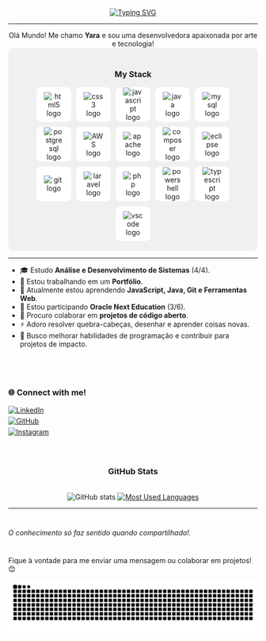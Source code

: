 <div align="center">
  <a href="https://git.io/typing-svg">
    <img src="https://readme-typing-svg.demolab.com?font=Fira+Code&weight=500&size=22&pause=1000&color=EEEEEE&center=true&vCenter=true&random=false&width=524&lines=%E2%8A%B9+Welcome+to+my+profile!+%CB%99%E1%B5%95%CB%99+%E2%8A%B9+" alt="Typing SVG">
  </a>
</div>

---

 <div align="center">
Olá Mundo! Me chamo <strong>Yara</strong> e sou uma desenvolvedora apaixonada por arte e tecnologia!  
 </div>


<div align="center" style="background-color: #f0f0f0; padding: 20px; border-radius: 10px;">
    <h3>My Stack</h3>
    <div style="display: flex; flex-wrap: wrap; gap: 10px; justify-content: center; align-items: center;">
        <div style="width: 70px; height: 70px; background-color: white; border-radius: 10px; display: flex; justify-content: center; align-items: center;">
            <img src="https://cdn.jsdelivr.net/gh/devicons/devicon/icons/html5/html5-original.svg" width="40px" alt="html5 logo">
        </div>
        <div style="width: 70px; height: 70px; background-color: white; border-radius: 10px; display: flex; justify-content: center; align-items: center;">
            <img src="https://cdn.jsdelivr.net/gh/devicons/devicon/icons/css3/css3-original.svg" width="40px" alt="css3 logo">
        </div>
        <div style="width: 70px; height: 70px; background-color: white; border-radius: 10px; display: flex; justify-content: center; align-items: center;">
            <img src="https://cdn.jsdelivr.net/gh/devicons/devicon/icons/javascript/javascript-plain.svg" width="40px" alt="javascript logo">
        </div>
        <div style="width: 70px; height: 70px; background-color: white; border-radius: 10px; display: flex; justify-content: center; align-items: center;">
            <img src="https://cdn.jsdelivr.net/gh/devicons/devicon/icons/java/java-original.svg" width="40px" alt="java logo">
        </div>
        <div style="width: 70px; height: 70px; background-color: white; border-radius: 10px; display: flex; justify-content: center; align-items: center;">
            <img src="https://cdn.jsdelivr.net/gh/devicons/devicon/icons/mysql/mysql-original.svg" width="40px" alt="mysql logo">
        </div>
        <div style="width: 70px; height: 70px; background-color: white; border-radius: 10px; display: flex; justify-content: center; align-items: center;">
            <img src="https://cdn.jsdelivr.net/gh/devicons/devicon/icons/postgresql/postgresql-original.svg" width="40px" alt="postgresql logo">
        </div>
        <div style="width: 70px; height: 70px; background-color: white; border-radius: 10px; display: flex; justify-content: center; align-items: center;">
            <img src="https://cdn.jsdelivr.net/gh/devicons/devicon/icons/amazonwebservices/amazonwebservices-original-wordmark.svg" width="40px" alt="AWS logo">
        </div>
        <div style="width: 70px; height: 70px; background-color: white; border-radius: 10px; display: flex; justify-content: center; align-items: center;">
            <img src="https://cdn.jsdelivr.net/gh/devicons/devicon/icons/apache/apache-plain.svg" width="40px" alt="apache logo">
        </div>
        <div style="width: 70px; height: 70px; background-color: white; border-radius: 10px; display: flex; justify-content: center; align-items: center;">
            <img src="https://cdn.jsdelivr.net/gh/devicons/devicon/icons/composer/composer-original.svg" width="40px" alt="composer logo">
        </div>
        <div style="width: 70px; height: 70px; background-color: white; border-radius: 10px; display: flex; justify-content: center; align-items: center;">
            <img src="https://cdn.jsdelivr.net/gh/devicons/devicon/icons/eclipse/eclipse-original-wordmark.svg" width="40px" alt="eclipse logo">
        </div>
        <div style="width: 70px; height: 70px; background-color: white; border-radius: 10px; display: flex; justify-content: center; align-items: center;">
            <img src="https://cdn.jsdelivr.net/gh/devicons/devicon/icons/git/git-original.svg" width="40px" alt="git logo">
        </div>
        <div style="width: 70px; height: 70px; background-color: white; border-radius: 10px; display: flex; justify-content: center; align-items: center;">
            <img src="https://cdn.jsdelivr.net/gh/devicons/devicon/icons/laravel/laravel-original.svg" width="40px" alt="laravel logo">
        </div>
        <div style="width: 70px; height: 70px; background-color: white; border-radius: 10px; display: flex; justify-content: center; align-items: center;">
            <img src="https://cdn.jsdelivr.net/gh/devicons/devicon/icons/php/php-original.svg" width="40px" alt="php logo">
        </div>
        <div style="width: 70px; height: 70px; background-color: white; border-radius: 10px; display: flex; justify-content: center; align-items: center;">
            <img src="https://cdn.jsdelivr.net/gh/devicons/devicon/icons/powershell/powershell-original.svg" width="40px" alt="powershell logo">
        </div>
        <div style="width: 70px; height: 70px; background-color: white; border-radius: 10px; display: flex; justify-content: center; align-items: center;">
            <img src="https://cdn.jsdelivr.net/gh/devicons/devicon/icons/typescript/typescript-original.svg" width="40px" alt="typescript logo">
        </div>
        <div style="width: 70px; height: 70px; background-color: white; border-radius: 10px; display: flex; justify-content: center; align-items: center;">
            <img src="https://cdn.jsdelivr.net/gh/devicons/devicon/icons/vscode/vscode-original.svg" width="40px" alt="vscode logo">
        </div>
    </div>
</div>


</div>


---

- 🎓 Estudo **Análise e Desenvolvimento de Sistemas** (4/4).  
- 🔭 Estou trabalhando em um **Portfólio**.  
- 🌱 Atualmente estou aprendendo **JavaScript, Java, Git e Ferramentas Web**.
- 🌱 Estou participando **Oracle Next Education** (3/6).  
- 👯 Procuro colaborar em **projetos de código aberto**.  
- ⚡ Adoro resolver quebra-cabeças, desenhar e aprender coisas novas.  
- 🎯 Busco melhorar habilidades de programação e contribuir para projetos de impacto.

#

  <br>

  <img align="left" alt="" height="140px" src="study.gif">

<div style="text-align: left;" align="left">
    <h3>🌐 Connect with me!</h3>
    <a href="https://www.linkedin.com/in/yara-rosa-dev" target="_blank" style="display: block; margin: 5px 0;">
        <img src="https://img.shields.io/badge/LinkedIn-000?style=for-the-badge&logo=linkedin&logoColor=EEEEEE" alt="LinkedIn">
    </a>  
    <a href="https://github.com/yarazip" target="_blank" style="display: block; margin: 5px 0;">
        <img src="https://img.shields.io/badge/GitHub-000?style=for-the-badge&logo=github&logoColor=EEEEEE" alt="GitHub">
    </a>  
    <a href="https://instagram.com/ynharaart" target="_blank" style="display: block; margin: 5px 0;">
        <img src="https://img.shields.io/badge/Instagram-000?style=for-the-badge&logo=instagram&logoColor=EEEEEE" alt="Instagram">
    </a>  
</div>
        
  <br>

#

<div style="text-align: center;" align="center">
  <h3> GitHub Stats </h3>
  <br>
  <img src="https://github-readme-stats-git-masterrstaa-rickstaa.vercel.app/api?username=yarazip&hide_title=true&show_icons=true&include_all_commits=false&count_private=true&line_height=25&hide=issues&bg_color=000&title_color=EEEEEE&text_color=FFF&border_radius=3&border_color=EEEEEE&icon_color=EEEEEE&theme=jolly" alt="GitHub stats">

  <a href="https://github.com/yarazip/github-readme-stats">
    <img src="https://github-readme-stats-git-masterrstaa-rickstaa.vercel.app/api/top-langs/?username=yarazip&line_height=10&card_width=290&layout=compact&hide_title=false&count_private=true&langs_count=4&show_icons=true&title_color=EEEEEE&hide=html,scss,less&bg_color=000&text_color=8B8B8B&border_radius=3&border_color=EEEEEE&count_private=true" alt="Most Used Languages">
  </a>
</div>

---

#

_O conhecimento só faz sentido quando compartilhado!._

#

Fique à vontade para me enviar uma mensagem ou colaborar em projetos! 😊

<picture align="center">
  <source media="(prefers-color-scheme: dark)" srcset="https://raw.githubusercontent.com/yarazip/yarazip/output/github-contribution-grid-snake-dark.svg">
  <source media="(prefers-color-scheme: light)" srcset="https://raw.githubusercontent.com/yarazip/yarazip/output/github-contribution-grid-snake-dark.svg">
  <img align="center" alt="github contribution grid snake animation" src="https://raw.githubusercontent.com/yarazip/yarazip/output/github-contribution-grid-snake.svg">
</picture>

